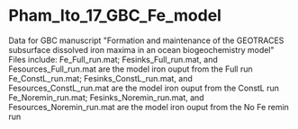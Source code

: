 # Pham_Ito_17_GBC_Fe_model
Data for GBC manuscript "Formation and maintenance of the GEOTRACES subsurface dissolved iron maxima in an ocean biogeochemistry model"
Files include:
Fe_Full_run.mat; Fesinks_Full_run.mat, and Fesources_Full_run.mat are the model iron ouput from the Full run
Fe_ConstL_run.mat; Fesinks_ConstL_run.mat, and Fesources_ConstL_run.mat are the model iron ouput from the ConstL run
Fe_Noremin_run.mat; Fesinks_Noremin_run.mat, and Fesources_Noremin_run.mat are the model iron ouput from the No Fe remin run
